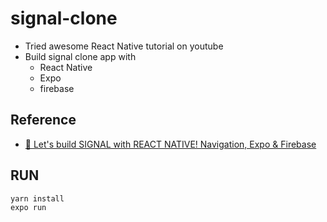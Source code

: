 # signal-clone
- Tried awesome React Native tutorial on youtube
- Build signal clone app with
    - React Native
    - Expo
    - firebase

## Reference
- [🔴 Let's build SIGNAL with REACT NATIVE! Navigation, Expo & Firebase](https://www.youtube.com/watch?v=MJzmZ9qmdaE)

## RUN
```zsh
yarn install
expo run
```